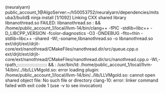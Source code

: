 (neuralyarn) public_account_1@AlgoServer:~/h50053752/neuralyarn/dependencies/mitsuba3/build$ ninja install
[1/1092] Linking CXX shared library libnanothread.so
FAILED: libnanothread.so 
: && /home/public_account_1/local/llvm-14/bin/clang++ -fPIC -stdlib=libc++ -D_LIBCPP_VERSION -fcolor-diagnostics -O3 -DNDEBUG -flto=thin  -stdlib=libc++ -shared -Wl,-soname,libnanothread.so -o libnanothread.so ext/drjit/ext/drjit-core/ext/nanothread/CMakeFiles/nanothread.dir/src/queue.cpp.o ext/drjit/ext/drjit-core/ext/nanothread/CMakeFiles/nanothread.dir/src/nanothread.cpp.o  -Wl,-rpath,:::::::::::::::::::::::: && :
/usr/bin/ld: /home/public_account_1/local/llvm-14/bin/../lib/LLVMgold.so: error loading plugin: /home/public_account_1/local/llvm-14/bin/../lib/LLVMgold.so: cannot open shared object file: No such file or directory
clang-10: error: linker command failed with exit code 1 (use -v to see invocation)
